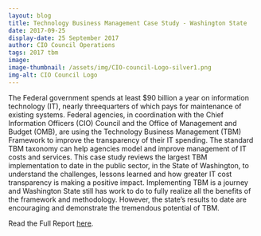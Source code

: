 ```yaml
---
layout: blog
title: Technology Business Management Case Study - Washington State
date: 2017-09-25
display-date: 25 September 2017
author: CIO Council Operations
tags: 2017 tbm
image:
image-thumbnail: /assets/img/CIO-council-Logo-silver1.png
img-alt: CIO Council Logo
---
```

The Federal government spends at least $90 billion a year on information technology (IT), nearly threequarters of which pays for maintenance of existing systems. Federal agencies, in coordination with the Chief Information Officers (CIO) Council and the Office of Management and Budget (OMB), are using the Technology Business Management (TBM) Framework to improve the transparency of their IT spending. The standard TBM taxonomy can help agencies model and improve management of IT costs and services. This case study reviews the largest TBM implementation to date in the public sector, in the State of Washington, to understand the challenges, lessons learned and how greater IT cost transparency is making a positive impact. Implementing TBM is a journey and Washington State still has work to do to fully realize all the benefits of the framework and methodology. However, the state’s results to date are encouraging and demonstrate the tremendous potential of TBM.

Read the Full Report [here](https://s3.amazonaws.com/sitesusa/wp-content/uploads/sites/1151/2017/08/Washington_State_Case_Study_For-CIO.gov_.pdf).
